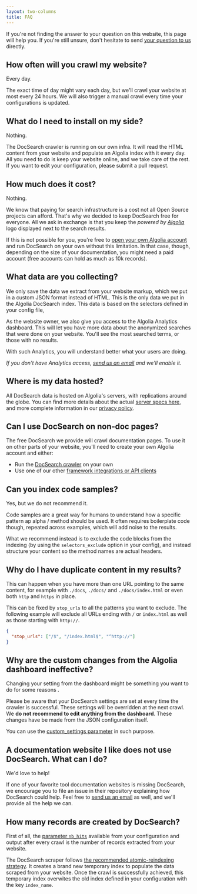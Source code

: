 ```yaml
---
layout: two-columns
title: FAQ
---
```


If you're not finding the answer to your question on this website, this page
will help you. If you're still unsure, don't hesitate to send [your question to
us][1] directly.

## How often will you crawl my website?

Every day.

The exact time of day might vary each day, but we'll crawl your website at most
every 24 hours. We will also trigger a manual crawl every time your
configurations is updated.

## What do I need to install on my side?

Nothing.

The DocSearch crawler is running on our own infra. It will read the HTML content
from your website and populate an Algolia index with it every day. All you need
to do is keep your website online, and we take care of the rest. If you want to
edit your configuration, please submit a pull request.

## How much does it cost?

Nothing.

We know that paying for search infrastructure is a cost not all Open Source
projects can afford. That's why we decided to keep DocSearch free for everyone.
All we ask in exchange is that you keep the _powered by [Algolia][2]_ logo
displayed next to the search results.

If this is not possible for you, you're free to [open your own Algolia
account][3] and run DocSearch on your own without this limitation. In that case,
though, depending on the size of your documentation, you might need a paid
account (free accounts can hold as much as 10k records).

## What data are you collecting?

We only save the data we extract from your website markup, which we put in a
custom JSON format instead of HTML. This is the only data we put in the Algolia
DocSearch index. This data is based on the selectors defined in your config
file,

As the website owner, we also give you access to the Algolia Analytics
dashboard. This will let you have more data about the anonymized searches that
were done on your website. You'll see the most searched terms, or those with no
results.

With such Analytics, you will understand better what your users are doing.

_If you don't have Analytics access, [send us an email][1] and we'll enable it._

## Where is my data hosted?

All DocSearch data is hosted on Algolia's servers, with replications around the
globe. You can find more details about the actual [server specs here][4], and
more complete information in our [privacy policy][5].

## Can I use DocSearch on non-doc pages?

The free DocSearch we provide will crawl documentation pages. To use it on other
parts of your website, you'll need to create your own Algolia account and
either:

- Run the [DocSearch crawler][6] on your own
- Use one of our other [framework integrations or API clients][7]

## Can you index code samples?

Yes, but we do not recommend it.

Code samples are a great way for humans to understand how a specific pattern ap
alpha / method should be used. It often requires boilerplate code though,
repeated across examples, which will add noise to the results.

What we recommend instead is to exclude the code blocks from the indexing (by
using the `selectors_exclude` option in your config), and instead structure your
content so the method names are actual headers.

## Why do I have duplicate content in my results?

This can happen when you have more than one URL pointing to the same content,
for example with `./docs`, `./docs/` and `./docs/index.html` or even both `http`
and `https` in place.

This can be fixed by `stop_urls` to all the patterns you want to exclude. The
following example will exclude all URLs ending with `/` or `index.html` as well
as those starting with `http://`.

```json
{
  "stop_urls": ["/$", "/index.html$", "^http://"]
}
```

## Why are the custom changes from the Algolia dashboard ineffective?

Changing your setting from the dashboard might be something you want to do for
some reasons .

Please be aware that your DocSearch settings are set at every time the crawler
is successful. These settings will be overridden at the next crawl. We **do not
recommend to edit anything from the dashboard**. These changes have be made from
the JSON configuration itself.

You can use the [custom_settings parameter][8] in such purpose.

## A documentation website I like does not use DocSearch. What can I do?

We'd love to help!

If one of your favorite tool documentation websites is missing DocSearch, we
encourage you to file an issue in their repository explaining how DocSearch
could help. Feel free to [send us an email][1] as well, and we'll provide all
the help we can.

## How many records are created by DocSearch?

First of all, the [parameter `nb_hits`][9] available from your configuration and
output after every crawl is the number of records extracted from your website.

The DocSearch scraper follows [the recommended atomic-reindexing strategy][10].
It creates a brand new temporary index to populate the data scraped from your
website. Once the crawl is successfully achieved, this temporary index overwites
the old index defined in your configuration with the key `index_name`.

[1]: mailto:docsearch@algolia.com
[2]: https://www.algolia.com/
[3]: https://www.algolia.com/pricing
[4]: https://www.algolia.com/doc/guides/infrastructure/servers/
[5]: https://www.algolia.com/policies/privacy
[6]: ./run-your-own.html
[7]: https://www.algolia.com/doc/api-reference/
[8]: ./config-file.html#custom_settings-optional
[9]: ./config-file.html#nb_hits-special
[10]:
  https://www.algolia.com/doc/guides/sending-and-managing-data/send-and-update-your-data/in-depth/asynchronicity-and-when-to-wait-for-tasks/#atomic-reindexing

